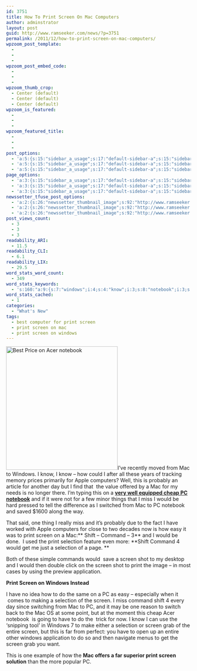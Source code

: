 ```yaml
---
id: 3751
title: How To Print Screen On Mac Computers
author: adminstrator
layout: post
guid: http://www.ramseeker.com/news/?p=3751
permalink: /2011/12/how-to-print-screen-on-mac-computers/
wpzoom_post_template:
  - 
  - 
  - 
wpzoom_post_embed_code:
  - 
  - 
  - 
wpzoom_thumb_crop:
  - Center (default)
  - Center (default)
  - Center (default)
wpzoom_is_featured:
  - 
  - 
  - 
wpzoom_featured_title:
  - 
  - 
  - 
post_options:
  - 'a:5:{s:15:"sidebar_a_usage";s:17:"default-sidebar-a";s:15:"sidebar_b_usage";s:17:"default-sidebar-b";s:9:"hwa_usage";s:17:"default-headerbar";s:8:"ad_above";s:0:"";s:8:"ad_below";s:0:"";}'
  - 'a:5:{s:15:"sidebar_a_usage";s:17:"default-sidebar-a";s:15:"sidebar_b_usage";s:17:"default-sidebar-b";s:9:"hwa_usage";s:17:"default-headerbar";s:8:"ad_above";s:0:"";s:8:"ad_below";s:0:"";}'
  - 'a:5:{s:15:"sidebar_a_usage";s:17:"default-sidebar-a";s:15:"sidebar_b_usage";s:17:"default-sidebar-b";s:9:"hwa_usage";s:17:"default-headerbar";s:8:"ad_above";s:0:"";s:8:"ad_below";s:0:"";}'
page_options:
  - 'a:3:{s:15:"sidebar_a_usage";s:17:"default-sidebar-a";s:15:"sidebar_b_usage";s:17:"default-sidebar-b";s:9:"hwa_usage";s:17:"default-headerbar";}'
  - 'a:3:{s:15:"sidebar_a_usage";s:17:"default-sidebar-a";s:15:"sidebar_b_usage";s:17:"default-sidebar-b";s:9:"hwa_usage";s:17:"default-headerbar";}'
  - 'a:3:{s:15:"sidebar_a_usage";s:17:"default-sidebar-a";s:15:"sidebar_b_usage";s:17:"default-sidebar-b";s:9:"hwa_usage";s:17:"default-headerbar";}'
newssetter_tfuse_post_options:
  - 'a:2:{s:26:"newssetter_thumbnail_image";s:92:"http://www.ramseeker.com/wp-content/uploads/2011/12/Screen-Shot-2011-12-21-at-3.29.06-PM.png";s:24:"newssetter_disable_image";s:4:"true";}'
  - 'a:2:{s:26:"newssetter_thumbnail_image";s:92:"http://www.ramseeker.com/wp-content/uploads/2011/12/Screen-Shot-2011-12-21-at-3.29.06-PM.png";s:24:"newssetter_disable_image";s:4:"true";}'
  - 'a:2:{s:26:"newssetter_thumbnail_image";s:92:"http://www.ramseeker.com/wp-content/uploads/2011/12/Screen-Shot-2011-12-21-at-3.29.06-PM.png";s:24:"newssetter_disable_image";s:4:"true";}'
post_views_count:
  - 3
  - 3
  - 3
readability_ARI:
  - 11.5
readability_CLI:
  - 6.1
readability_LIX:
  - 29.5
word_stats_word_count:
  - 349
word_stats_keywords:
  - 's:160:"a:9:{s:7:"windows";i:4;s:4:"know";i:3;s:8:"notebook";i:3;s:4:"miss";i:3;s:5:"print";i:5;s:6:"screen";i:9;s:5:"shift";i:3;s:7:"command";i:3;s:9:"selection";i:4;}";'
word_stats_cached:
  - 1
categories:
  - "What's New"
tags:
  - best computer for print screen
  - print screen on mac
  - print screen on windows
---
```

[<img class="alignleft size-full wp-image-3722" title="Cheap Acer notebook " src="http://www.ramseeker.com/wp-content/uploads/2011/12/Screen-Shot-2011-12-21-at-3.29.06-PM.png" alt="Best Price on Acer notebook" width="304" height="337" />][1]I&#8217;ve recently moved from Mac to Windows. I know, I know &#8211; how could I after all these years of tracking memory prices primarily for Apple computers? Well, this is probably an article for another day but I find that  the value offered by a Mac for my needs is no longer there. I&#8217;m typing this on a **[very well equipped cheap PC notebook][2]** and if it were not for a few minor things that I miss I would be hard pressed to tell the difference as I switched from Mac to PC notebook and saved $1600 along the way.

That said, one thing I really miss and it&#8217;s probably due to the fact I have worked with Apple computers for close to two decades now is how easy it was to print screen on a Mac:** Shift &#8211; Command &#8211; 3** and I would be done.  I used the print selection feature even more: **Shift Command 4 would get me just a selection of a page. **

Both of these simple commands would  save a screen shot to my desktop and I would then double click on the screen shot to print the image &#8211; in most cases by using the preview application.

**Print Screen on Windows Instead**

I have no idea how to do the same on a PC as easy &#8211; especially when it  comes to making a selection of the screen. I miss command shift 4 every day since switching from Mac to PC, and it may be one reason to switch back to the Mac OS at some point, but at the moment this cheap Acer notebook  is going to have to do the  trick for now. I know I can use the &#8216;snipping tool&#8217; in Windows 7 to make either a selection or screen grab of the entire screen, but this is far from perfect: you have to open up an entire other windows application to do so and then navigate menus to get the screen grab you want.

This is one example of how the **Mac offers a far superior print screen solution** than the more popular PC.

&nbsp;

 [1]: http://www.amazon.com/gp/product/B005J2JJ4C/ref=as_li_ss_tl?ie=UTF8&tag=ramseeker-20&linkCode=as2&camp=1789&creative=390957&creativeASIN=B005J2JJ4C
 [2]: http://www.ramseeker.com/wp-content/uploads/2011/12/Screen-Shot-2011-12-21-at-3.29.06-PM.png